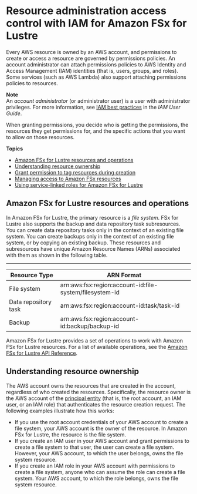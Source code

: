 # Resource administration access control with IAM for Amazon FSx for Lustre<a name="access-control-overview"></a>

Every AWS resource is owned by an AWS account, and permissions to create or access a resource are governed by permissions policies\. An account administrator can attach permissions policies to AWS Identity and Access Management \(IAM\) identities \(that is, users, groups, and roles\)\. Some services \(such as AWS Lambda\) also support attaching permissions policies to resources\. 

**Note**  
An *account administrator* \(or administrator user\) is a user with administrator privileges\. For more information, see [IAM best practices](https://docs.aws.amazon.com/https://docs.aws.amazon.com/IAM/latest/UserGuide/best-practices.html) in the *IAM User Guide*\.

When granting permissions, you decide who is getting the permissions, the resources they get permissions for, and the specific actions that you want to allow on those resources\.

**Topics**
+ [Amazon FSx for Lustre resources and operations](#access-control-resources)
+ [Understanding resource ownership](#access-control-owner)
+ [Grant permission to tag resources during creation](supported-iam-actions-tagging.md)
+ [Managing access to Amazon FSx resources](access-control-manage-access-intro.md)
+ [Using service\-linked roles for Amazon FSx for Lustre](using-service-linked-roles.md)

## Amazon FSx for Lustre resources and operations<a name="access-control-resources"></a>

In Amazon FSx for Lustre, the primary resource is a *file system*\. FSx for Lustre also supports the backup and data repository task subresources\. You can create data repository tasks only in the context of an existing file system\. You can create backups only in the context of an existing file system, or by copying an existing backup\. These resources and subresources have unique Amazon Resource Names \(ARNs\) associated with them as shown in the following table\.


****  

| Resource Type | ARN Format | 
| --- | --- | 
| File system | arn:aws:fsx:region:account\-id:file\-system/filesystem\-id | 
| Data repository task | arn:aws:fsx:region:account\-id:task/task\-id | 
| Backup | arn:aws:fsx:region:account\-id:backup/backup\-id | 

Amazon FSx for Lustre provides a set of operations to work with Amazon FSx for Lustre resources\. For a list of available operations, see the [Amazon FSx for Lustre API Reference](https://docs.aws.amazon.com/fsx/latest/APIReference/Welcome.html)\.

## Understanding resource ownership<a name="access-control-owner"></a>

The AWS account owns the resources that are created in the account, regardless of who created the resources\. Specifically, the resource owner is the AWS account of the [principal entity](https://docs.aws.amazon.com/IAM/latest/UserGuide/id_roles_terms-and-concepts.html) \(that is, the root account, an IAM user, or an IAM role\) that authenticates the resource creation request\. The following examples illustrate how this works:
+ If you use the root account credentials of your AWS account to create a file system, your AWS account is the owner of the resource\. In Amazon FSx for Lustre, the resource is the file system\.
+ If you create an IAM user in your AWS account and grant permissions to create a file system to that user, the user can create a file system\. However, your AWS account, to which the user belongs, owns the file system resource\.
+ If you create an IAM role in your AWS account with permissions to create a file system, anyone who can assume the role can create a file system\. Your AWS account, to which the role belongs, owns the file system resource\.